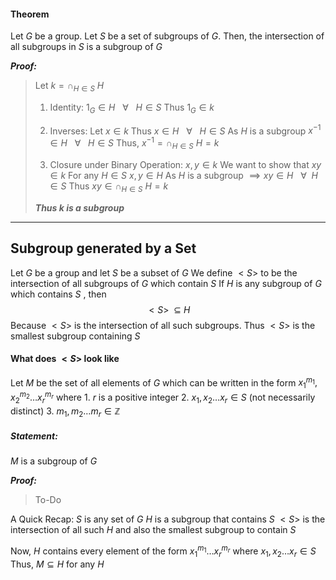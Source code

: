 #### Theorem
Let $G$ be a group. Let $S$ be a set of subgroups of $G$. Then, the intersection of all subgroups in $S$ is a subgroup of $G$

***Proof:***
>Let $k= \cap_{H \in S} \:H$
>1. Identity:
>   $1_{G} \in H \:\:\:\forall\:\:\:H \in S$
>   Thus
> 	  $1_{G} \in k$
> 	  
>2. Inverses:
>   Let $x \in k$
>   Thus $x \in H \:\:\:\forall\:\:\: H \in S$
>   As $H$ is a subgroup
>   $x^{-1} \in H \:\:\: \forall \:\:\: H \in S$
>   Thus,
> 	  $x^{-1} =\cap_{H \in S} \:H = k$
>  
> 3. Closure under Binary Operation:
>    $x,y \in k$
>    We want to show that $xy \in k$
>    For any $H \in S$ 
>    $x,y \in H$
>    As $H$ is a subgroup $\implies xy \in H \:\:\:\forall\:\: H \in S$
>    Thus
> 	   $xy \in \cap_{H \in S} \:H = k$
> 
> ***Thus k is a subgroup***

----------------------------------------

## Subgroup generated by a Set

Let $G$ be a group and let $S$ be a subset of $G$
We define $<S>$ to be the intersection of all subgroups of $G$ which contain $S$
If $H$ is any subgroup of $G$ which contains $S$ , then 
$$
<S> \:\:\subseteq \:H
$$
Because $<S>$ is the intersection of all such subgroups.
Thus $<S>$ is the smallest subgroup containing $S$


#### What does $<S>$ look like

Let $M$ be the set of all elements of $G$ which can be written in the form
$x_{1}^{m_{1}} , x_{2}^{m_{2}} \dots x_{r}^{m_{r}}$ where
	1. $r$ is a positive integer
	2. $x_{1},x_{2}\dots x_{r} \in S$    (not necessarily distinct)
	3. $m_{1} , m_{2} \dots m_{r} \in \mathbb{Z}$

##### Statement:
$M$ is a subgroup of $G$

***Proof:***
>To-Do

A Quick Recap:
$S$ is any set of $G$
$H$ is a subgroup that contains $S$
$<S>$ is the intersection of all such $H$ and also the smallest subgroup to contain $S$

Now,
	$H$ contains every element of the form $x_{1}^{m_{1}} \dots x_{r}^{m_{r}}$ where 
	$x_{1}, x_{2} \dots x_{r} \in S$
	Thus, 
		$M \subseteq H$   for any $H$
	